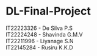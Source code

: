 # DL-Final-Project

IT22223326 - De Silva P.S<br>
IT22224248 - Shavinda G.M.V<br>
IT22211996 - Liyanage S.N<br>
IT22145284 - Rusiru K.K.D

